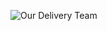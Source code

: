 ![Our Delivery Team](https://raw.githubusercontent.com/wiki/TeraLogics/TotalBriecall/images/org-chart.jpg)